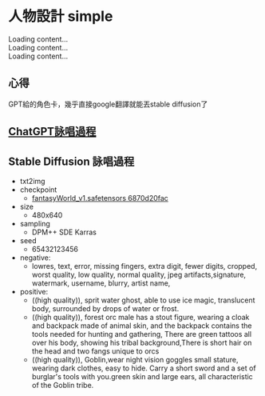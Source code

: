 # 人物設計 simple

<script src="https://cdn.jsdelivr.net/npm/js-yaml@4/dist/js-yaml.min.js"></script>
<script src="https://posetmage.com/cdn/js/parser/convertYamlToHtml.js"></script>
<script src="https://posetmage.com/cdn/js/parser/EmbbedHtmlFromYaml.js"></script>

<div yml-path="./Grumm.yml" html-path="https://shinra.posetmage.com/Grimoire/Forging/character/basic.html" height="700px">
    Loading content...
</div>

<div yml-path="./Elysia.yml" html-path="https://shinra.posetmage.com/Grimoire/Forging/character/basic.html" height="700px">
    Loading content...
</div>

<div yml-path="./Skrik.yml" html-path="https://shinra.posetmage.com/Grimoire/Forging/character/basic.html" height="700px">
    Loading content...
</div>

## 心得
GPT給的角色卡，幾乎直接google翻譯就能丟stable diffusion了

## [ChatGPT詠唱過程](./chatgpt.html)

## Stable Diffusion 詠唱過程
* txt2img
* checkpoint
    * [fantasyWorld_v1.safetensors 6870d20fac](https://civitai.com/images/125986?modelVersionId=13069&prioritizedUserIds=4104&period=AllTime&sort=Most+Reactions&limit=20)
* size
  * 480x640
* sampling
  * DPM++ SDE Karras
* seed
  * 65432123456
* negative:
  * lowres, text, error, missing fingers, extra digit, fewer digits, cropped, worst quality, low quality, normal quality, jpeg artifacts,signature, watermark, username, blurry, artist name,
* positive:
  * ((high quality)), sprit water ghost, able to use ice magic, translucent body, surrounded by drops of water or frost.
  * ((high quality)), forest orc male has a stout figure, wearing a cloak and backpack made of animal skin, and the backpack contains the tools needed for hunting and gathering, There are green tattoos all over his body, showing his tribal background,There is short hair on the head and two fangs unique to orcs
  * ((high quality)), Goblin,wear night vision goggles small stature, wearing dark clothes, easy to hide. Carry a short sword and a set of burglar's tools with you.green skin and large ears, all characteristic of the Goblin tribe.

